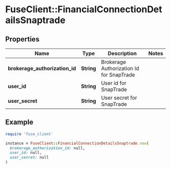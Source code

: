 # FuseClient::FinancialConnectionDetailsSnaptrade

## Properties

| Name | Type | Description | Notes |
| ---- | ---- | ----------- | ----- |
| **brokerage_authorization_id** | **String** | Brokerage Authorization Id for SnapTrade |  |
| **user_id** | **String** | User id for SnapTrade |  |
| **user_secret** | **String** | User secret for SnapTrade |  |

## Example

```ruby
require 'fuse_client'

instance = FuseClient::FinancialConnectionDetailsSnaptrade.new(
  brokerage_authorization_id: null,
  user_id: null,
  user_secret: null
)
```

